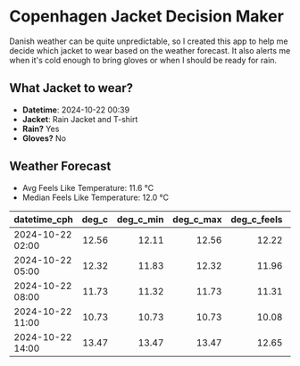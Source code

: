 
# Copenhagen Jacket Decision Maker

Danish weather can be quite unpredictable, so I created this app to help me decide which jacket to wear based on the weather forecast. 
It also alerts me when it's cold enough to bring gloves or when I should be ready for rain.

## What Jacket to wear?

- **Datetime**: 2024-10-22 00:39
- **Jacket**: Rain Jacket and T-shirt
- **Rain?** Yes
- **Gloves?** No

## Weather Forecast
- Avg Feels Like Temperature: 11.6 °C
- Median Feels Like Temperature: 12.0 °C

| datetime_cph     |   deg_c |   deg_c_min |   deg_c_max |   deg_c_feels | weather   | wind   | rain   |
|:-----------------|--------:|------------:|------------:|--------------:|:----------|:-------|:-------|
| 2024-10-22 02:00 |   12.56 |       12.11 |       12.56 |         12.22 | Clouds    | Low    | None   |
| 2024-10-22 05:00 |   12.32 |       11.83 |       12.32 |         11.96 | Rain      | Low    | Low    |
| 2024-10-22 08:00 |   11.73 |       11.32 |       11.73 |         11.31 | Rain      | Low    | Medium |
| 2024-10-22 11:00 |   10.73 |       10.73 |       10.73 |         10.08 | Rain      | Low    | Low    |
| 2024-10-22 14:00 |   13.47 |       13.47 |       13.47 |         12.65 | Clouds    | Low    | None   |
        